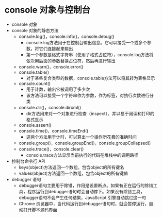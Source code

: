 # console 对象与控制台

+ console 对象
+ console 对象的静态方法
  + console.log()，console.info()，console.debug()
    + console.log方法用于在控制台输出信息。它可以接受一个或多个参数，将它们连接起来输出
    + 第一个参数是格式字符串（使用了格式占位符），console.log方法将依次用后面的参数替换占位符，然后再进行输出
  + console.warn()，console.error()
  + console.table()
    + 对于某些复合类型的数据，console.table方法可以将其转为表格显示
  + console.count()
    + 用于计数，输出它被调用了多少次
    + 该方法可以接受一个字符串作为参数，作为标签，对执行次数进行分类
  + console.dir()，console.dirxml()
    + dir方法用来对一个对象进行检查（inspect），并以易于阅读和打印的格式显示
  + console.assert()
  + console.time()，console.timeEnd()
    + 这两个方法用于计时，可以算出一个操作所花费的准确时间
  + console.group()，console.groupEnd()，console.groupCollapsed()
  + console.trace()，console.clear()
    + console.trace方法显示当前执行的代码在堆栈中的调用路径
+ 控制台命令行 API
  + keys(object)方法返回一个数组，包含object的所有键名
  + values(object)方法返回一个数组，包含object的所有键值
+ debugger 语句
  + debugger语句主要用于除错，作用是设置断点。如果有正在运行的除错工具，程序运行到debugger语句时会自动停下。如果没有除错工具，debugger语句不会产生任何结果，JavaScript 引擎自动跳过这一句
  + Chrome 浏览器中，当代码运行到debugger语句时，就会暂停运行，自动打开脚本源码界面